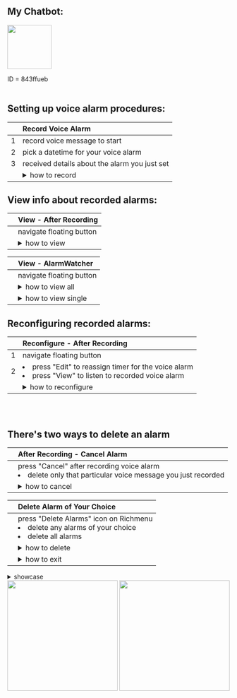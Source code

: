 
## My Chatbot:

<img src="https://user-images.githubusercontent.com/75115433/201181405-bc23f1ce-d9d7-465f-8c1f-b47d76a80186.png" width="100"/>










ID = 843ffueb
<br><br>

## Setting up voice alarm procedures:

|          |**Record Voice Alarm**|
|:--------:|:-----------------    |
|1| record voice message to start |
|2| pick a datetime for your voice alarm |
|3| received details about the alarm you just set|
|| <details><summary>how to record</summary><p> <img src="https://user-images.githubusercontent.com/75115433/201287327-78389f5c-90a0-4f83-a563-c55163c43a50.gif" width="250"/> </p></details>|

## View info about recorded alarms:

||**View - After Recording**|
|:-:|:--------------------            |
||navigate floating button |
||<details><summary>how to view</summary><p> <img src="https://user-images.githubusercontent.com/75115433/201311281-80f27a2f-33a2-4e89-8bc7-a08b2dfb493e.gif" width="250"/> </p></details> |

||**View - AlarmWatcher**|
|:-:|:--------------------            |
||navigate floating button |
||<details><summary>how to view all</summary><p> <img src="https://user-images.githubusercontent.com/75115433/201305840-256eb03b-add3-4fb7-a418-40a1c9a847ca.gif" width="250"/> </p></details> |
||<details><summary>how to view single</summary><p> <img src="https://user-images.githubusercontent.com/75115433/201311272-acf88cc9-9f11-485b-9c92-662af1d16f89.gif" width="250"/> </p></details>|

## Reconfiguring recorded alarms:

||**Reconfigure - After Recording**|
|:-:|:--------------------            |
|1|navigate floating button |
|2|<li> press "Edit" to reassign timer for the voice alarm </li> <li>press "View" to listen to recorded voice alarm </li>|
||<details><summary>how to reconfigure</summary><p> <img src="https://user-images.githubusercontent.com/75115433/201287338-0f075bff-287f-4eb9-99d2-1f1d23af15d7.gif" width="250"/> </p></details> |

<br><br>

## There's two ways to delete an alarm

||**After Recording - Cancel Alarm**|
|:--:|:----------------- |
||press "Cancel" after recording voice alarm <li>delete only that particular voice message you just recorded</li> |
|| <details><summary>how to cancel</summary><p> <img src="https://user-images.githubusercontent.com/75115433/201305918-d807419b-5be8-4100-b79a-c22cc3187603.gif" width="250"/>  <img src="https://user-images.githubusercontent.com/75115433/201287361-0631005a-957c-4d35-bb0d-63e4b0263306.gif" width="250"/> </p></details> |


||**Delete Alarm of Your Choice**|
|:---|:----------------- |
||press "Delete Alarms" icon on Richmenu <li> delete any alarms of your choice </li><li> delete all alarms  </li> |
|| <details><summary>how to delete</summary><p><img src="https://user-images.githubusercontent.com/75115433/201305821-6eb11701-9aaf-4782-aeb0-db792c1cdb87.gif" width="250"/>  </p></details> |
|| <details><summary>how to exit</summary><p> <img src="https://user-images.githubusercontent.com/75115433/201305833-c55cd141-b06a-4c73-a270-86387ac17679.gif" width="250"/>  </p></details> |
                                         
<details><summary>showcase</summary></p></details>

<img src="https://user-images.githubusercontent.com/75115433/201294976-fd948a9f-0465-43f2-904e-fb37d13e3b66.png" width="250"/>
<img src="https://user-images.githubusercontent.com/75115433/201294998-3a7157ff-0238-4150-8ba5-2a08d8bf5870.png" width="250"/>
